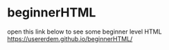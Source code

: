 # beginnerHTML
open this link below to see some beginner level HTML 
https://usererdem.github.io/beginnerHTML/

